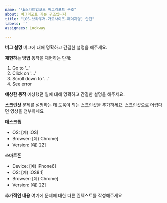 ```yaml
---
name: "\b스타트업코드 버그리포트 구조"
about: 버그리포트 기본 구조입니다
title: "[OS-브라우저-가로사이즈-페이지명] 안건"
labels: ''
assignees: Lockway

---
```


**버그 설명**
버그에 대해 명확하고 간결한 설명을 해주세요.

**재현하는 방법**
동작을 재현하는 단계:
1. Go to '...'
2. Click on '...'
3. Scroll down to '...'
4. See error

**예상한 동작**
예상했던 일에 대해 명확하고 간결한 설명을 해주세요.

**스크린샷**
문제를 설명하는 데 도움이 되는 스크린샷을 추가하세요. 스크린샷으로 어렵다면 영상을 첨부하세요

**데스크톱**
- OS: [예) iOS]
- Browser: [예) Chrome]
- Version: [예) 22]

**스마트폰**
- Device: [예) iPhone6]
- OS: [예) iOS8.1]
- Browser: [예) Chrome]
- Version: [예) 22]

**추가적인 내용**
여기에 문제에 대한 다른 컨텍스트를 작성해주세요
